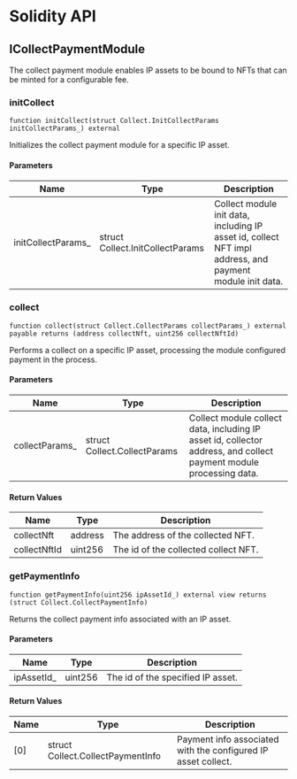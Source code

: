 # Solidity API

## ICollectPaymentModule

The collect payment module enables IP assets to be bound to NFTs
        that can be minted for a configurable fee.

### initCollect

```solidity
function initCollect(struct Collect.InitCollectParams initCollectParams_) external
```

Initializes the collect payment module for a specific IP asset.

#### Parameters

| Name | Type | Description |
| ---- | ---- | ----------- |
| initCollectParams_ | struct Collect.InitCollectParams | Collect module init data, including IP asset        id, collect NFT impl address, and payment module init data. |

### collect

```solidity
function collect(struct Collect.CollectParams collectParams_) external payable returns (address collectNft, uint256 collectNftId)
```

Performs a collect on a specific IP asset, processing the module
        configured payment in the process.

#### Parameters

| Name | Type | Description |
| ---- | ---- | ----------- |
| collectParams_ | struct Collect.CollectParams | Collect module collect data, including IP asset id,         collector address, and collect payment module processing data. |

#### Return Values

| Name | Type | Description |
| ---- | ---- | ----------- |
| collectNft | address | The address of the collected NFT. |
| collectNftId | uint256 | The id of the collected collect NFT. |

### getPaymentInfo

```solidity
function getPaymentInfo(uint256 ipAssetId_) external view returns (struct Collect.CollectPaymentInfo)
```

Returns the collect payment info associated with an IP asset.

#### Parameters

| Name | Type | Description |
| ---- | ---- | ----------- |
| ipAssetId_ | uint256 | The id of the specified IP asset. |

#### Return Values

| Name | Type | Description |
| ---- | ---- | ----------- |
| [0] | struct Collect.CollectPaymentInfo | Payment info associated with the configured IP asset collect. |

